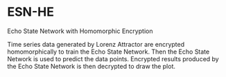 # ESN-HE
Echo State Network with Homomorphic Encryption

Time series data generated by Lorenz Attractor are encrypted homomorphically to train the Echo State Network. Then the Echo 
State Network is used to predict the data points. Encrypted results produced by the Echo State Network is then decrypted 
to draw the plot.
